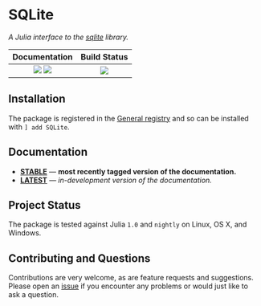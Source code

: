 # SQLite

*A Julia interface to the [sqlite](https://sqlite.org/index.html) library.*

| **Documentation**                                                               | **Build Status**                                                                                |
|:-------------------------------------------------------------------------------:|:-----------------------------------------------------------------------------------------------:|
| [![][docs-stable-img]][docs-stable-url] [![][docs-latest-img]][docs-latest-url] | [![][codecov-img]][codecov-url] |


## Installation

The package is registered in the [General registry](https://github.com/JuliaRegistries/General) and so can be installed with `] add SQLite`.

## Documentation

- [**STABLE**][docs-stable-url] &mdash; **most recently tagged version of the documentation.**
- [**LATEST**][docs-latest-url] &mdash; *in-development version of the documentation.*

## Project Status

The package is tested against Julia `1.0` and `nightly` on Linux, OS X, and Windows.

## Contributing and Questions

Contributions are very welcome, as are feature requests and suggestions. Please open an
[issue][issues-url] if you encounter any problems or would just like to ask a question.


[docs-latest-img]: https://img.shields.io/badge/docs-latest-blue.svg
[docs-latest-url]: https://juliadatabases.github.io/SQLite.jl/latest

[docs-stable-img]: https://img.shields.io/badge/docs-stable-blue.svg
[docs-stable-url]: https://juliadatabases.github.io/SQLite.jl/stable

[travis-img]: https://travis-ci.org/JuliaDatabases/SQLite.jl.svg?branch=master
[travis-url]: https://travis-ci.org/JuliaDatabases/SQLite.jl

[appveyor-img]: https://ci.appveyor.com/api/projects/status/github/juliadatabases/SQLite.jl?branch=master&svg=true
[appveyor-url]: https://ci.appveyor.com/project/quinnj/sqlite-jl/branch/master

[codecov-img]: https://codecov.io/gh/juliadatabases/SQLite.jl/branch/master/graph/badge.svg
[codecov-url]: https://codecov.io/gh/juliadatabases/SQLite.jl

[issues-url]: https://github.com/juliadatabases/SQLite.jl/issues

[pkg-0.6-img]: http://pkg.julialang.org/badges/SQLite_0.6.svg
[pkg-0.6-url]: http://pkg.julialang.org/?pkg=SQLite
[pkg-0.7-img]: http://pkg.julialang.org/badges/SQLite_0.7.svg
[pkg-0.7-url]: http://pkg.julialang.org/?pkg=SQLite
